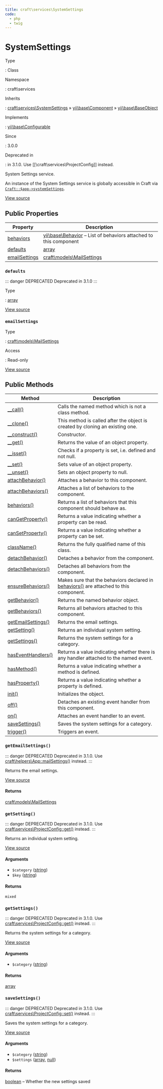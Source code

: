 ```yaml
---
title: craft\services\SystemSettings
code:
  - php
  - twig
---
```


# SystemSettings

Type

:   Class

Namespace

:   craft\services

Inherits

:   [craft\services\SystemSettings](craft-services-systemsettings.md) &raquo;
[yii\base\Component](https://www.yiiframework.com/doc/api/2.0/yii-base-component) &raquo;
[yii\base\BaseObject](https://www.yiiframework.com/doc/api/2.0/yii-base-baseobject)

Implements

:   [yii\base\Configurable](https://www.yiiframework.com/doc/api/2.0/yii-base-configurable)

Since

:   3.0.0

Deprecated in

:    in 3.1.0. Use [[\craft\services\ProjectConfig]] instead.



System Settings service.

An instance of the System Settings service is globally accessible in Craft via [`Craft::$app->systemSettings`](craft-base-applicationtrait.md#method-getsystemsettings).



[View source](https://github.com/craftcms/cms/blob/master/src/services/SystemSettings.php)


## Public Properties

| Property                                                                                                                   | Description
| -------------------------------------------------------------------------------------------------------------------------- | ------------------------------------------------------------------------------------------------------------------------------
| [behaviors](https://www.yiiframework.com/doc/api/2.0/yii-base-component#$behaviors-detail "Defined by yii\base\Component") | [yii\base\Behavior](https://www.yiiframework.com/doc/api/2.0/yii-base-behavior) – List of behaviors attached to this component
| [defaults](craft-services-systemsettings.md#defaults)                                                                      | [array](http://php.net/language.types.array)
| [emailSettings](craft-services-systemsettings.md#emailsettings)                                                            | [craft\models\MailSettings](craft-models-mailsettings.md)

### `defaults`

::: danger DEPRECATED
Deprecated in 3.1.0
:::


Type

:   [array](http://php.net/language.types.array)







[View source](https://github.com/craftcms/cms/blob/master/src/services/SystemSettings.php#L29)



### `emailSettings`



Type

:   [craft\models\MailSettings](craft-models-mailsettings.md)

Access

:   Read-only







[View source](https://github.com/craftcms/cms/blob/master/src/services/SystemSettings.php)







## Public Methods

| Method                                                                                                                                      | Description
| ------------------------------------------------------------------------------------------------------------------------------------------- | -----------------------------------------------------------------------------------------------------------------------------------------------------------------------
| [__call()](https://www.yiiframework.com/doc/api/2.0/yii-base-baseobject#__call()-detail "Defined by yii\base\BaseObject")                   | Calls the named method which is not a class method.
| [__clone()](https://www.yiiframework.com/doc/api/2.0/yii-base-component#__clone()-detail "Defined by yii\base\Component")                   | This method is called after the object is created by cloning an existing one.
| [__construct()](https://www.yiiframework.com/doc/api/2.0/yii-base-baseobject#__construct()-detail "Defined by yii\base\BaseObject")         | Constructor.
| [__get()](https://www.yiiframework.com/doc/api/2.0/yii-base-baseobject#__get()-detail "Defined by yii\base\BaseObject")                     | Returns the value of an object property.
| [__isset()](https://www.yiiframework.com/doc/api/2.0/yii-base-baseobject#__isset()-detail "Defined by yii\base\BaseObject")                 | Checks if a property is set, i.e. defined and not null.
| [__set()](https://www.yiiframework.com/doc/api/2.0/yii-base-baseobject#__set()-detail "Defined by yii\base\BaseObject")                     | Sets value of an object property.
| [__unset()](https://www.yiiframework.com/doc/api/2.0/yii-base-baseobject#__unset()-detail "Defined by yii\base\BaseObject")                 | Sets an object property to null.
| [attachBehavior()](https://www.yiiframework.com/doc/api/2.0/yii-base-component#attachBehavior()-detail "Defined by yii\base\Component")     | Attaches a behavior to this component.
| [attachBehaviors()](https://www.yiiframework.com/doc/api/2.0/yii-base-component#attachBehaviors()-detail "Defined by yii\base\Component")   | Attaches a list of behaviors to the component.
| [behaviors()](https://www.yiiframework.com/doc/api/2.0/yii-base-component#behaviors()-detail "Defined by yii\base\Component")               | Returns a list of behaviors that this component should behave as.
| [canGetProperty()](https://www.yiiframework.com/doc/api/2.0/yii-base-baseobject#canGetProperty()-detail "Defined by yii\base\BaseObject")   | Returns a value indicating whether a property can be read.
| [canSetProperty()](https://www.yiiframework.com/doc/api/2.0/yii-base-baseobject#canSetProperty()-detail "Defined by yii\base\BaseObject")   | Returns a value indicating whether a property can be set.
| [className()](https://www.yiiframework.com/doc/api/2.0/yii-base-baseobject#className()-detail "Defined by yii\base\BaseObject")             | Returns the fully qualified name of this class.
| [detachBehavior()](https://www.yiiframework.com/doc/api/2.0/yii-base-component#detachBehavior()-detail "Defined by yii\base\Component")     | Detaches a behavior from the component.
| [detachBehaviors()](https://www.yiiframework.com/doc/api/2.0/yii-base-component#detachBehaviors()-detail "Defined by yii\base\Component")   | Detaches all behaviors from the component.
| [ensureBehaviors()](https://www.yiiframework.com/doc/api/2.0/yii-base-component#ensureBehaviors()-detail "Defined by yii\base\Component")   | Makes sure that the behaviors declared in [behaviors()](https://www.yiiframework.com/doc/api/2.0/yii-base-component#behaviors()-detail) are attached to this component.
| [getBehavior()](https://www.yiiframework.com/doc/api/2.0/yii-base-component#getBehavior()-detail "Defined by yii\base\Component")           | Returns the named behavior object.
| [getBehaviors()](https://www.yiiframework.com/doc/api/2.0/yii-base-component#getBehaviors()-detail "Defined by yii\base\Component")         | Returns all behaviors attached to this component.
| [getEmailSettings()](craft-services-systemsettings.md#method-getemailsettings)                                                              | Returns the email settings.
| [getSetting()](craft-services-systemsettings.md#method-getsetting)                                                                          | Returns an individual system setting.
| [getSettings()](craft-services-systemsettings.md#method-getsettings)                                                                        | Returns the system settings for a category.
| [hasEventHandlers()](https://www.yiiframework.com/doc/api/2.0/yii-base-component#hasEventHandlers()-detail "Defined by yii\base\Component") | Returns a value indicating whether there is any handler attached to the named event.
| [hasMethod()](https://www.yiiframework.com/doc/api/2.0/yii-base-baseobject#hasMethod()-detail "Defined by yii\base\BaseObject")             | Returns a value indicating whether a method is defined.
| [hasProperty()](https://www.yiiframework.com/doc/api/2.0/yii-base-baseobject#hasProperty()-detail "Defined by yii\base\BaseObject")         | Returns a value indicating whether a property is defined.
| [init()](https://www.yiiframework.com/doc/api/2.0/yii-base-baseobject#init()-detail "Defined by yii\base\BaseObject")                       | Initializes the object.
| [off()](https://www.yiiframework.com/doc/api/2.0/yii-base-component#off()-detail "Defined by yii\base\Component")                           | Detaches an existing event handler from this component.
| [on()](https://www.yiiframework.com/doc/api/2.0/yii-base-component#on()-detail "Defined by yii\base\Component")                             | Attaches an event handler to an event.
| [saveSettings()](craft-services-systemsettings.md#method-savesettings)                                                                      | Saves the system settings for a category.
| [trigger()](https://www.yiiframework.com/doc/api/2.0/yii-base-component#trigger()-detail "Defined by yii\base\Component")                   | Triggers an event.

### `getEmailSettings()`

::: danger DEPRECATED
Deprecated in 3.1.0. Use [craft\helpers\App::mailSettings()](craft-helpers-app.md#method-mailsettings) instead.
:::




Returns the email settings.




[View source](https://github.com/craftcms/cms/blob/master/src/services/SystemSettings.php#L76-L79)



#### Returns

[craft\models\MailSettings](craft-models-mailsettings.md)



### `getSetting()`

::: danger DEPRECATED
Deprecated in 3.1.0. Use [craft\services\ProjectConfig::get()](craft-services-projectconfig.md#method-get) instead.
:::




Returns an individual system setting.




[View source](https://github.com/craftcms/cms/blob/master/src/services/SystemSettings.php#L51-L54)


#### Arguments

- `$category` ([string](http://php.net/language.types.string))
- `$key` ([string](http://php.net/language.types.string))

#### Returns

`mixed`



### `getSettings()`

::: danger DEPRECATED
Deprecated in 3.1.0. Use [craft\services\ProjectConfig::get()](craft-services-projectconfig.md#method-get) instead.
:::




Returns the system settings for a category.




[View source](https://github.com/craftcms/cms/blob/master/src/services/SystemSettings.php#L38-L41)


#### Arguments

- `$category` ([string](http://php.net/language.types.string))

#### Returns

[array](http://php.net/language.types.array)



### `saveSettings()`

::: danger DEPRECATED
Deprecated in 3.1.0. Use [craft\services\ProjectConfig::set()](craft-services-projectconfig.md#method-set) instead.
:::




Saves the system settings for a category.




[View source](https://github.com/craftcms/cms/blob/master/src/services/SystemSettings.php#L64-L68)


#### Arguments

- `$category` ([string](http://php.net/language.types.string))
- `$settings` ([array](http://php.net/language.types.array), [null](http://php.net/language.types.null))

#### Returns

[boolean](http://php.net/language.types.boolean) – Whether the new settings saved










